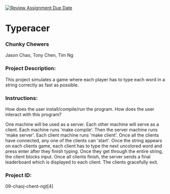 [![Review Assignment Due Date](https://classroom.github.com/assets/deadline-readme-button-22041afd0340ce965d47ae6ef1cefeee28c7c493a6346c4f15d667ab976d596c.svg)](https://classroom.github.com/a/Vh67aNdh)
# Typeracer

### Chunky Chewers

Jason Chao, Tony Chen, Tim Ng
       
### Project Description:

This project simulates a game where each player has to type each word in a string correctly as fast as possible. 
  
### Instructions:

How does the user install/compile/run the program.
How does the user interact with this program?

One machine will be used as a server. Each other machine will serve as a client. 
Each machine runs 'make compile'. 
Then the server machine runs 'make server'. 
Each client machine runs 'make client'. 
Once all the clients have connected, any one of the clients can 'start'. 
Once the string appears on each clients game, each client has to type the next uncolored word and press enter after they finish typing. 
Once they get through the entire string, the client blocks input. 
Once all clients finish, the server sends a final leaderboard which is displayed to each client. 
The clients gracefully exit. 

### Project ID:
09-chaoj-chent-ngt[4]